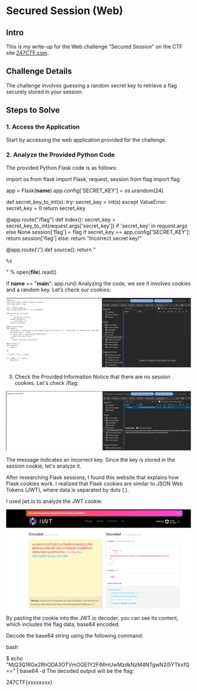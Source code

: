 # Secured Session (Web)

## Intro

This is my write-up for the Web challenge "Secured Session" on the CTF site [247CTF.com](https://247ctf.com/).

## Challenge Details

The challenge involves guessing a random secret key to retrieve a flag securely stored in your session.

## Steps to Solve

### 1. Access the Application

Start by accessing the web application provided for the challenge.

### 2. Analyze the Provided Python Code
The provided Python Flask code is as follows:

import os
from flask import Flask, request, session
from flag import flag

app = Flask(__name__)
app.config['SECRET_KEY'] = os.urandom(24)

def secret_key_to_int(s):
    try:
        secret_key = int(s)
    except ValueError:
        secret_key = 0
    return secret_key

@app.route("/flag")
def index():
    secret_key = secret_key_to_int(request.args['secret_key']) if 'secret_key' in request.args else None
    session['flag'] = flag
    if secret_key == app.config['SECRET_KEY']:
        return session['flag']
    else:
        return "Incorrect secret key!"

@app.route('/')
def source():
    return "<pre>%s</pre>" % open(__file__).read()

if __name__ == "__main__":
    app.run()
Analyzing the code, we see it involves cookies and a random key. Let’s check our cookies:

![](./image1.png)

3. Check the Provided Information
Notice that there are no session cookies. Let's check /flag:

![](./image2.png)

The message indicates an incorrect key. Since the key is stored in the session cookie, let's analyze it.

After researching Flask sessions, I found this website that explains how Flask cookies work. I realized that Flask cookies are similar to JSON Web Tokens (JWT), where data is separated by dots (.).

I used jwt.io to analyze the JWT cookie:

![](./image3.png)

By pasting the cookie into the JWT.io decoder, you can see its content, which includes the flag data, base64 encoded.

Decode the base64 string using the following command:

bash

$ echo "MjQ3Q1RGe2RhODA3OTVmOGE1Y2FiMmUwMzdkNzM4NTgwN2I5YTkxfQ==" | base64 -d
The decoded output will be the flag:


247CTF{xxxxxxxx}

